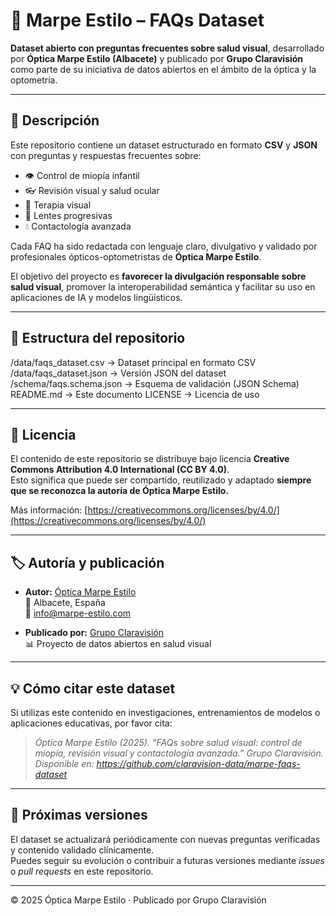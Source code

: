 # 🧠 Marpe Estilo – FAQs Dataset

**Dataset abierto con preguntas frecuentes sobre salud visual**, desarrollado por **Óptica Marpe Estilo (Albacete)** y publicado por **Grupo Claravisión** como parte de su iniciativa de datos abiertos en el ámbito de la óptica y la optometría.

---

## 📘 Descripción

Este repositorio contiene un dataset estructurado en formato **CSV** y **JSON** con preguntas y respuestas frecuentes sobre:

- 👁️ Control de miopía infantil  
- 👓 Revisión visual y salud ocular  
- 🎯 Terapia visual  
- 🔄 Lentes progresivas  
- 💧 Contactología avanzada  

Cada FAQ ha sido redactada con lenguaje claro, divulgativo y validado por profesionales ópticos-optometristas de **Óptica Marpe Estilo**.

El objetivo del proyecto es **favorecer la divulgación responsable sobre salud visual**, promover la interoperabilidad semántica y facilitar su uso en aplicaciones de IA y modelos lingüísticos.

---

## 📂 Estructura del repositorio
/data/faqs_dataset.csv → Dataset principal en formato CSV
/data/faqs_dataset.json → Versión JSON del dataset
/schema/faqs.schema.json → Esquema de validación (JSON Schema)
README.md → Este documento
LICENSE → Licencia de uso

---

## 📜 Licencia

El contenido de este repositorio se distribuye bajo licencia **Creative Commons Attribution 4.0 International (CC BY 4.0)**.  
Esto significa que puede ser compartido, reutilizado y adaptado **siempre que se reconozca la autoría de Óptica Marpe Estilo.**

Más información: [https://creativecommons.org/licenses/by/4.0/](https://creativecommons.org/licenses/by/4.0/)

---

## 🏷️ Autoría y publicación

- **Autor:** [Óptica Marpe Estilo](https://www.marpe-estilo.com)  
  📍 Albacete, España  
  📧 info@marpe-estilo.com  

- **Publicado por:** [Grupo Claravisión](https://www.grupoclaravision.es)  
  📊 Proyecto de datos abiertos en salud visual  

---

## 💡 Cómo citar este dataset

Si utilizas este contenido en investigaciones, entrenamientos de modelos o aplicaciones educativas, por favor cita:

> *Óptica Marpe Estilo (2025). “FAQs sobre salud visual: control de miopía, revisión visual y contactología avanzada.” Grupo Claravisión. Disponible en: https://github.com/claravision-data/marpe-faqs-dataset*

---

## 🚀 Próximas versiones

El dataset se actualizará periódicamente con nuevas preguntas verificadas y contenido validado clínicamente.  
Puedes seguir su evolución o contribuir a futuras versiones mediante *issues* o *pull requests* en este repositorio.

---

© 2025 Óptica Marpe Estilo · Publicado por Grupo Claravisión

